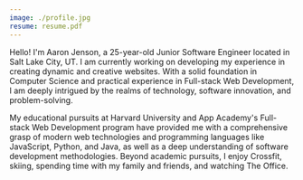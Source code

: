 ```yaml
---
image: ./profile.jpg
resume: resume.pdf
---
```


Hello! I'm Aaron Jenson, a 25-year-old Junior Software Engineer located in Salt Lake City, UT. I am currently working on developing my experience in creating dynamic and creative websites. With a solid foundation in Computer Science and practical experience in Full-stack Web Development, I am deeply intrigued by the realms of technology, software innovation, and problem-solving.

My educational pursuits at Harvard University and App Academy's Full-stack Web Development program have provided me with a comprehensive grasp of modern web technologies and programming languages like JavaScript, Python, and Java, as well as a deep understanding of software development methodologies. Beyond academic pursuits, I enjoy Crossfit, skiing, spending time with my family and friends, and watching The Office.



